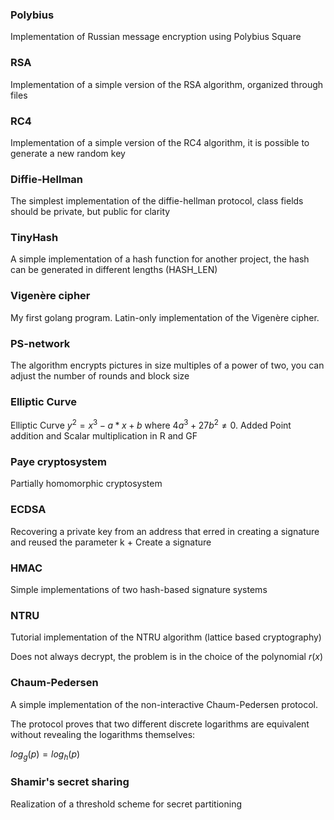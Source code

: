 ### Polybius

Implementation of Russian message encryption using Polybius Square

### RSA

Implementation of a simple version of the RSA algorithm, organized through files

### RC4

Implementation of a simple version of the RC4 algorithm, it is possible to generate a new random key

### Diffie-Hellman

The simplest implementation of the diffie-hellman protocol, class fields should be private, but public for clarity

### TinyHash

A simple implementation of a hash function for another project, the hash can be generated in different lengths (HASH_LEN)

### Vigenère cipher

My first golang program. Latin-only implementation of the Vigenère cipher.

### PS-network

The algorithm encrypts pictures in size multiples of a power of two, you can adjust the number of rounds and block size

### Elliptic Curve

Elliptic Curve $y^2 = x^3 - a*x + b$ where $4a^3 + 27b^2≠0$.
Added Point addition and Scalar multiplication in R and GF

### Paye cryptosystem

Partially homomorphic cryptosystem

### ECDSA

Recovering a private key from an address that erred in creating a signature and reused the parameter k + Create a signature

### HMAC

Simple implementations of two hash-based signature systems

### NTRU

Tutorial implementation of the NTRU algorithm (lattice based cryptography)

Does not always decrypt, the problem is in the choice of the polynomial $r(x)$

### Chaum-Pedersen

A simple implementation of the non-interactive Chaum-Pedersen protocol.

The protocol proves that two different discrete logarithms are equivalent without revealing the logarithms themselves:

$log_g(p)=log_h(p)$

### Shamir's secret sharing

Realization of a threshold scheme for secret partitioning
